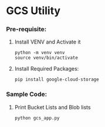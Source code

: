 # GCS Utility

### Pre-requisite:
1. Install VENV and Activate it
    ```shell
    python -m venv venv
    source venv/bin/activate
    ```
2. Install Required Packages:
    ```shell
    pip install google-cloud-storage
    ```

### Sample Code:
1. Print Bucket Lists and Blob lists
    ```shell
    python gcs_app.py
    ```